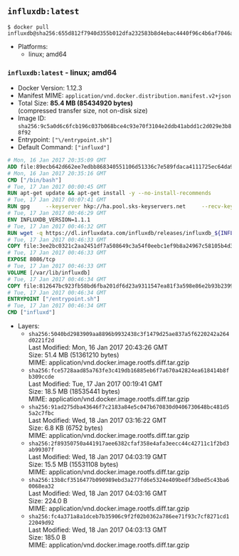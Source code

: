 ## `influxdb:latest`

```console
$ docker pull influxdb@sha256:655d812f7940d355b012dfa232583b8d4ebac4440f96c4b6af7046a94f3f5557
```

-	Platforms:
	-	linux; amd64

### `influxdb:latest` - linux; amd64

-	Docker Version: 1.12.3
-	Manifest MIME: `application/vnd.docker.distribution.manifest.v2+json`
-	Total Size: **85.4 MB (85434920 bytes)**  
	(compressed transfer size, not on-disk size)
-	Image ID: `sha256:9c5a0d6c6fcb196c037b068bce4c93e70f3104e2ddb41abdd1c2d029e3b88f92`
-	Entrypoint: `["\/entrypoint.sh"]`
-	Default Command: `["influxd"]`

```dockerfile
# Mon, 16 Jan 2017 20:35:09 GMT
ADD file:89ecb642d662ee7edbb868340551106d51336c7e589fdaca4111725ec64da957 in / 
# Mon, 16 Jan 2017 20:35:16 GMT
CMD ["/bin/bash"]
# Tue, 17 Jan 2017 00:00:45 GMT
RUN apt-get update && apt-get install -y --no-install-recommends 		ca-certificates 		curl 		wget 	&& rm -rf /var/lib/apt/lists/*
# Tue, 17 Jan 2017 00:07:41 GMT
RUN gpg     --keyserver hkp://ha.pool.sks-keyservers.net     --recv-keys 05CE15085FC09D18E99EFB22684A14CF2582E0C5
# Tue, 17 Jan 2017 00:46:29 GMT
ENV INFLUXDB_VERSION=1.1.1
# Tue, 17 Jan 2017 00:46:32 GMT
RUN wget -q https://dl.influxdata.com/influxdb/releases/influxdb_${INFLUXDB_VERSION}_amd64.deb.asc &&     wget -q https://dl.influxdata.com/influxdb/releases/influxdb_${INFLUXDB_VERSION}_amd64.deb &&     gpg --batch --verify influxdb_${INFLUXDB_VERSION}_amd64.deb.asc influxdb_${INFLUXDB_VERSION}_amd64.deb &&     dpkg -i influxdb_${INFLUXDB_VERSION}_amd64.deb &&     rm -f influxdb_${INFLUXDB_VERSION}_amd64.deb*
# Tue, 17 Jan 2017 00:46:33 GMT
COPY file:3ee2bc0321c2aa2451df7a508649c3a54f0eebc1ef9b8a24967c58105b4d3160 in /etc/influxdb/influxdb.conf 
# Tue, 17 Jan 2017 00:46:33 GMT
EXPOSE 8086/tcp
# Tue, 17 Jan 2017 00:46:33 GMT
VOLUME [/var/lib/influxdb]
# Tue, 17 Jan 2017 00:46:34 GMT
COPY file:812647bc923fb58bd6fba201df6d23a9311547ea81f3a598e86e2b93b2399169 in /entrypoint.sh 
# Tue, 17 Jan 2017 00:46:34 GMT
ENTRYPOINT ["/entrypoint.sh"]
# Tue, 17 Jan 2017 00:46:34 GMT
CMD ["influxd"]
```

-	Layers:
	-	`sha256:5040bd2983909aa8896b9932438c3f1479d25ae837a5f6220242a264d0221f2d`  
		Last Modified: Mon, 16 Jan 2017 20:43:26 GMT  
		Size: 51.4 MB (51361210 bytes)  
		MIME: application/vnd.docker.image.rootfs.diff.tar.gzip
	-	`sha256:fce5728aad85a763fe3c419db16885eb6f7a670a42824ea618414b8fb309ccde`  
		Last Modified: Tue, 17 Jan 2017 00:19:41 GMT  
		Size: 18.5 MB (18535441 bytes)  
		MIME: application/vnd.docker.image.rootfs.diff.tar.gzip
	-	`sha256:91ad275dba43646f7c2183a84e5c047b670830d0406730648bc481d55a2c7fbc`  
		Last Modified: Wed, 18 Jan 2017 03:16:22 GMT  
		Size: 6.8 KB (6752 bytes)  
		MIME: application/vnd.docker.image.rootfs.diff.tar.gzip
	-	`sha256:2f89350750a441917aee6382cfaf358e4afa3eecc44c42711c1f2bd3ab99307f`  
		Last Modified: Wed, 18 Jan 2017 04:03:19 GMT  
		Size: 15.5 MB (15531108 bytes)  
		MIME: application/vnd.docker.image.rootfs.diff.tar.gzip
	-	`sha256:13b8cf3516477b090989ebd3a277fd6e5324e409bedf3dbed5c43ba60068ea32`  
		Last Modified: Wed, 18 Jan 2017 04:03:16 GMT  
		Size: 224.0 B  
		MIME: application/vnd.docker.image.rootfs.diff.tar.gzip
	-	`sha256:fc4a371a8a1dceb7b35906c9f2f02b0362a786ee71f93c7cf8271cd122049d92`  
		Last Modified: Wed, 18 Jan 2017 04:03:13 GMT  
		Size: 185.0 B  
		MIME: application/vnd.docker.image.rootfs.diff.tar.gzip
